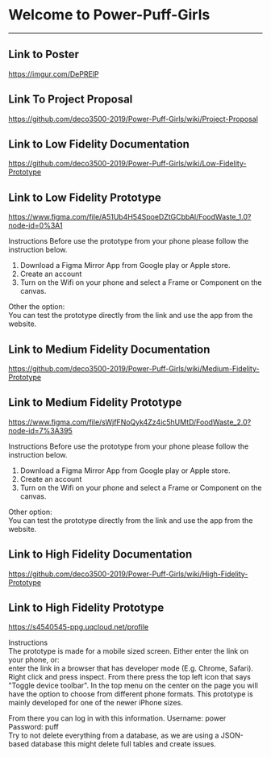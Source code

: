 # Welcome to Power-Puff-Girls
***

## Link to Poster
https://imgur.com/DePRElP

## Link To Project Proposal
https://github.com/deco3500-2019/Power-Puff-Girls/wiki/Project-Proposal

## Link to Low Fidelity Documentation  
https://github.com/deco3500-2019/Power-Puff-Girls/wiki/Low-Fidelity-Prototype

## Link to Low Fidelity Prototype
https://www.figma.com/file/A51Ub4H54SpoeDZtGCbbAl/FoodWaste_1.0?node-id=0%3A1

Instructions
Before use the prototype from your phone please follow the instruction below. 
  1. Download a Figma Mirror App from Google play or Apple store. 
  2. Create an account 
  3. Turn on the Wifi on your phone and select a Frame or Component on the canvas. 

Other the option:  
You can test the prototype directly from the link and use the app from the website. 

## Link to Medium Fidelity Documentation  
https://github.com/deco3500-2019/Power-Puff-Girls/wiki/Medium-Fidelity-Prototype

## Link to Medium Fidelity Prototype
https://www.figma.com/file/sWjfFNoQyk4Zz4ic5hUMtD/FoodWaste_2.0?node-id=7%3A395

Instructions
Before use the prototype from your phone please follow the instruction below. 
  1. Download a Figma Mirror App from Google play or Apple store. 
  2. Create an account 
  3. Turn on the Wifi on your phone and select a Frame or Component on the canvas. 

Other option:  
You can test the prototype directly from the link and use the app from the website. 

## Link to High Fidelity Documentation  
https://github.com/deco3500-2019/Power-Puff-Girls/wiki/High-Fidelity-Prototype

## Link to High Fidelity Prototype
https://s4540545-ppg.uqcloud.net/profile

Instructions  
The prototype is made for a mobile sized screen. Either enter the link on your phone, or:  
enter the link in a browser that has developer mode (E.g. Chrome, Safari). Right click and press inspect. From there press the top left icon that says "Toggle device toolbar". In the top menu on the center on the page you will have the option to choose from different phone formats. This prototype is mainly developed for one of the newer iPhone sizes.   

From there you can log in with this information. 
Username: power  
Password: puff  
Try to not delete everything from a database, as we are using a JSON-based database this might delete full tables and create issues. 



